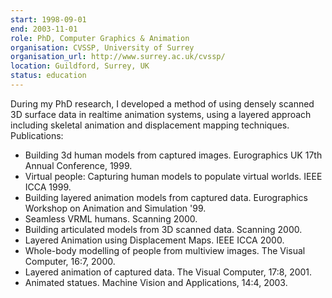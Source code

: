 ```yaml
---
start: 1998-09-01
end: 2003-11-01
role: PhD, Computer Graphics & Animation
organisation: CVSSP, University of Surrey
organisation_url: http://www.surrey.ac.uk/cvssp/
location: Guildford, Surrey, UK
status: education
---
```

During my PhD research, I developed a method of using densely scanned 3D surface data in realtime animation systems, using a layered approach including skeletal animation and displacement mapping techniques. Publications:

 * Building 3d human models from captured images. Eurographics UK 17th Annual Conference, 1999.
 * Virtual people: Capturing human models to populate virtual worlds. IEEE ICCA 1999.
 * Building layered animation models from captured data. Eurographics Workshop on Animation and Simulation '99.
 * Seamless VRML humans. Scanning 2000.
 * Building articulated models from 3D scanned data. Scanning 2000.
 * Layered Animation using Displacement Maps. IEEE ICCA 2000.
 * Whole-body modelling of people from multiview images. The Visual Computer, 16:7, 2000. 
 * Layered animation of captured data. The Visual Computer, 17:8, 2001.
 * Animated statues. Machine Vision and Applications, 14:4, 2003.
